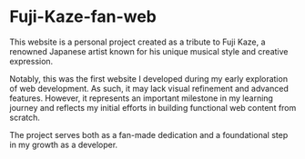 # Fuji-Kaze-fan-web
This website is a personal project created as a tribute to Fuji Kaze, a renowned Japanese artist known for his unique musical style and creative expression.

Notably, this was the first website I developed during my early exploration of web development. As such, it may lack visual refinement and advanced features. However, it represents an important milestone in my learning journey and reflects my initial efforts in building functional web content from scratch.

The project serves both as a fan-made dedication and a foundational step in my growth as a developer.
